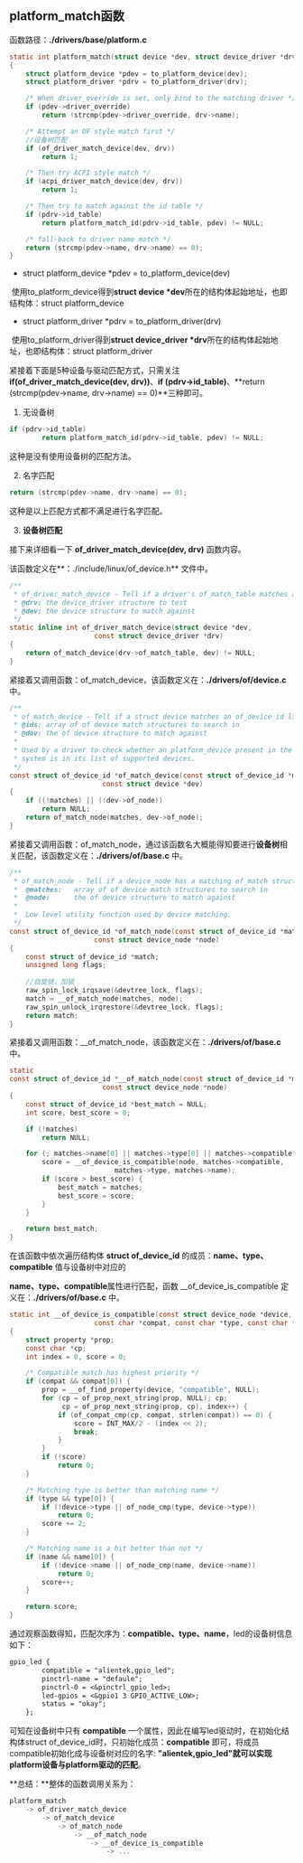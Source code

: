 ## platform_match函数

函数路径：**./drivers/base/platform.c**

```c
static int platform_match(struct device *dev, struct device_driver *drv)
{
	struct platform_device *pdev = to_platform_device(dev);
	struct platform_driver *pdrv = to_platform_driver(drv);

	/* When driver_override is set, only bind to the matching driver */
	if (pdev->driver_override)
		return !strcmp(pdev->driver_override, drv->name);

	/* Attempt an OF style match first */
    //设备树匹配
	if (of_driver_match_device(dev, drv))
		return 1;

	/* Then try ACPI style match */
	if (acpi_driver_match_device(dev, drv))
		return 1;

	/* Then try to match against the id table */
	if (pdrv->id_table)
		return platform_match_id(pdrv->id_table, pdev) != NULL;

	/* fall-back to driver name match */
	return (strcmp(pdev->name, drv->name) == 0);
}
```

- struct platform_device *pdev = to_platform_device(dev)

​	使用to_platform_device得到**struct device *dev**所在的结构体起始地址，也即结构体：struct platform_device

- struct platform_driver *pdrv = to_platform_driver(drv)

​	使用to_platform_driver得到**struct device_driver *drv**所在的结构体起始地址，也即结构体：struct platform_driver

紧接着下面是5种设备与驱动匹配方式，只需关注**if(of_driver_match_device(dev, drv))**、**if (pdrv->id_table)**、**return (strcmp(pdev->name, drv->name) == 0)**三种即可。

1. 无设备树

``` c
if (pdrv->id_table)
		return platform_match_id(pdrv->id_table, pdev) != NULL;
```

这种是没有使用设备树的匹配方法。

2. 名字匹配

``` c
return (strcmp(pdev->name, drv->name) == 0);
```

这种是以上匹配方式都不满足进行名字匹配。

3. **设备树匹配**

接下来详细看一下 **of_driver_match_device(dev, drv)** 函数内容。

该函数定义在**：./include/linux/of_device.h** 文件中。

``` c
/**
 * of_driver_match_device - Tell if a driver's of_match_table matches a device.
 * @drv: the device_driver structure to test
 * @dev: the device structure to match against
 */
static inline int of_driver_match_device(struct device *dev,
					 const struct device_driver *drv)
{
	return of_match_device(drv->of_match_table, dev) != NULL;
}
```

紧接着又调用函数：of_match_device，该函数定义在：**./drivers/of/device.c** 中。

``` c
/**
 * of_match_device - Tell if a struct device matches an of_device_id list
 * @ids: array of of device match structures to search in
 * @dev: the of device structure to match against
 *
 * Used by a driver to check whether an platform_device present in the
 * system is in its list of supported devices.
 */
const struct of_device_id *of_match_device(const struct of_device_id *matches,
					   const struct device *dev)
{
	if ((!matches) || (!dev->of_node))
		return NULL;
	return of_match_node(matches, dev->of_node);
}
```

紧接着又调用函数：of_match_node，通过该函数名大概能得知要进行**设备树**相关匹配，该函数定义在：**./drivers/of/base.c** 中。

``` c
/**
 * of_match_node - Tell if a device_node has a matching of_match structure
 *	@matches:	array of of device match structures to search in
 *	@node:		the of device structure to match against
 *
 *	Low level utility function used by device matching.
 */
const struct of_device_id *of_match_node(const struct of_device_id *matches,
					 const struct device_node *node)
{
	const struct of_device_id *match;
	unsigned long flags;
	
    //自旋锁，加锁
	raw_spin_lock_irqsave(&devtree_lock, flags);
	match = __of_match_node(matches, node);
	raw_spin_unlock_irqrestore(&devtree_lock, flags);
	return match;
}
```

紧接着又调用函数：__of_match_node，该函数定义在：**./drivers/of/base.c** 中。

``` c
static
const struct of_device_id *__of_match_node(const struct of_device_id *matches,
					   const struct device_node *node)
{
	const struct of_device_id *best_match = NULL;
	int score, best_score = 0;

	if (!matches)
		return NULL;

	for (; matches->name[0] || matches->type[0] || matches->compatible[0]; matches++) {
		score = __of_device_is_compatible(node, matches->compatible,
						  matches->type, matches->name);
		if (score > best_score) {
			best_match = matches;
			best_score = score;
		}
	}

	return best_match;
}
```

在该函数中依次遍历结构体 **struct of_device_id** 的成员：**name、type、compatible** 值与设备树中对应的

**name、type、compatible**属性进行匹配，函数 __of_device_is_compatible 定义在：**./drivers/of/base.c** 中。

``` c
static int __of_device_is_compatible(const struct device_node *device,
				     const char *compat, const char *type, const char *name)
{
	struct property *prop;
	const char *cp;
	int index = 0, score = 0;

	/* Compatible match has highest priority */
	if (compat && compat[0]) {
		prop = __of_find_property(device, "compatible", NULL);
		for (cp = of_prop_next_string(prop, NULL); cp;
		     cp = of_prop_next_string(prop, cp), index++) {
			if (of_compat_cmp(cp, compat, strlen(compat)) == 0) {
				score = INT_MAX/2 - (index << 2);
				break;
			}
		}
		if (!score)
			return 0;
	}

	/* Matching type is better than matching name */
	if (type && type[0]) {
		if (!device->type || of_node_cmp(type, device->type))
			return 0;
		score += 2;
	}

	/* Matching name is a bit better than not */
	if (name && name[0]) {
		if (!device->name || of_node_cmp(name, device->name))
			return 0;
		score++;
	}

	return score;
}
```

通过观察函数得知，匹配次序为：**compatible、type、name**，led的设备树信息如下：

``` dtd
gpio_led {
		compatible = "alientek,gpio_led";
		pinctrl-name = "defaule";
		pinctrl-0 = <&pinctrl_gpio_led>;
		led-gpios = <&gpio1 3 GPIO_ACTIVE_LOW>; 
		status = "okay";
	};
```

可知在设备树中只有 **compatible** 一个属性，因此在编写led驱动时，在初始化结构体struct of_device_id时，只初始化成员：**compatible** 即可，将成员compatible初始化成与设备树对应的名字: **"alientek,gpio_led"**就可以实现**platform设备与platform驱动的匹配**。

**总结：**整体的函数调用关系为：

``` c
platform_match
    -> of_driver_match_device
    	-> of_match_device
    		-> of_match_node
    			-> __of_match_node
    				-> __of_device_is_compatible
    					-> ...
```



